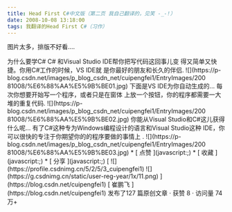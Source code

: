 ```yaml
---
title: Head First C#中文版（第二页 我自己翻译的，见笑 -_-!）
date: 2008-10-08 13:18:00
tags: 我翻译的Head First C#（习作）
---
```

图片太多，排版不好看....

<?xml:namespace prefix = o ns = "urn:schemas-microsoft-com:office:office" />

为什么要学C#

C#  和Visual Studio IDE帮你把写代码这回事儿变

得又简单又快捷。你用C#工作的时候，VS IDE就

是你最好的朋友和长久的伴侣.

![](https://p-blog.csdn.net/images/p_blog_csdn_net/cuipengfei1/EntryImages/200
81008/%E6%88%AA%E5%9B%BE01.jpg)

下面是VS IDE为你自动生成的...

每次你想要开始写一个程序，或者只是在窗体

上放一个按钮，你的程序都需要一大堆的重复代码.

![](https://p-blog.csdn.net/images/p_blog_csdn_net/cuipengfei1/EntryImages/200
81008/%E6%88%AA%E5%9B%BE02.jpg)

你能从Visual Studio和C#这儿获得什么呢...

有了C#这种专为Windows编程设计的语言和Visual Studio这种

IDE，你可以很快的专注于你期望你的的程序要做的事情上  .

![](https://p-blog.csdn.net/images/p_blog_csdn_net/cuipengfei1/EntryImages/200
81008/%E6%88%AA%E5%9B%BE03.jpg)

  * [ 点赞  ](javascript:;)
  * [ 收藏  ](javascript:;)
  * [ 分享 ](javascript:;)

[ ![](https://profile.csdnimg.cn/5/2/5/3_cuipengfei1)
![](https://g.csdnimg.cn/static/user-reg-year/1x/11.png)
](https://blog.csdn.net/cuipengfei1)

[ 崔鹏飞 ](https://blog.csdn.net/cuipengfei1)

发布了127 篇原创文章  ·  获赞 8  ·  访问量 74万+

